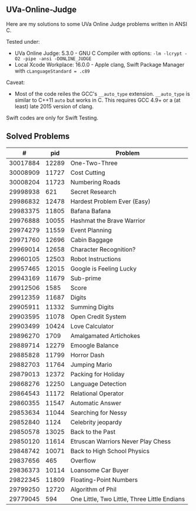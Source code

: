 ## UVa-Online-Judge

Here are my solutions to some UVa Online Judge problems written in ANSI C.

Tested under:

- UVa Online Judge: 5.3.0 - GNU C Compiler with options: `-lm -lcrypt -O2 -pipe -ansi -DONLINE_JUDGE`
- Local Xcode Workplace: 16.0.0 - Apple clang, Swift Package Manager with `cLanguageStandard = .c89`

Caveat:

- Most of the code reiles the GCC's `__auto_type` extension. `__auto_type` is similar to C++11 `auto` but works in C. This requires GCC 4.9+ or a (at least) late 2015 version of clang. 

Swift codes are only for Swift Testing.

## Solved Problems


| # | pid | Problem |
|--|--|--|
| 30017884 | 12289 | One-Two-Three |
| 30008909 | 11727 | Cost Cutting |
| 30008204 | 11723 | Numbering Roads |
| 29998938 | 621 | Secret Research |
| 29986832 | 12478 | Hardest Problem Ever (Easy) |
| 29983375 | 11805 | Bafana Bafana |
| 29976888 | 10055 | Hashmat the Brave Warrior |
| 29974279 | 11559 | Event Planning |
| 29971760 | 12696 | Cabin Baggage |
| 29969014 | 12658 | Character Recognition? |
| 29960105 | 12503 | Robot Instructions |
| 29957465 | 12015 | Google is Feeling Lucky |
| 29943169 | 11679 | Sub-prime |
| 29912506 | 1585 | Score |
| 29912359 | 11687 | Digits |
| 29905911 | 11332 | Summing Digits |
| 29903595 | 11078 | Open Credit System |
| 29903499 | 10424 | Love Calculator |
| 29896270 | 1709 | Amalgamated Artichokes |
| 29889714 | 12279 | Emoogle Balance |
| 29885828 | 11799 | Horror Dash |
| 29882703 | 11764 | Jumping Mario |
| 29879013 | 12372 | Packing for Holiday |
| 29868276 | 12250 | Language Detection |
| 29864543 | 11172 | Relational Operator |
| 29860355 | 11547 | Automatic Answer |
| 29853634 | 11044 | Searching for Nessy |
| 29852840 | 1124 | Celebrity jeopardy |
| 29850578 | 13025 | Back to the Past |
| 29850120 | 11614 | Etruscan Warriors Never Play Chess |
| 29848742 | 10071 | Back to High School Physics |
| 29837656 | 465 | Overflow |
| 29836373 | 10114 | Loansome Car Buyer |
| 29822345 | 11809 | Floating-Point Numbers |
| 29799250 | 12720 | Algorithm of Phil |
| 29779045 | 594 | One Little, Two Little, Three Little Endians |
